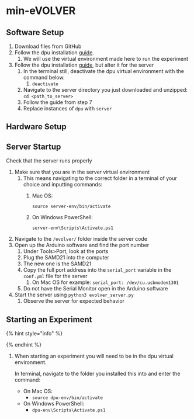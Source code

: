 # min-eVOLVER

## Software Setup

1. Download files from GitHub
2. Follow the dpu installation [guide](../getting-started/software-installation/dpu-installation.md).
   1. We will use the virtual environment made here to run the experiment
3. Follow the dpu installation [guide](../getting-started/software-installation/dpu-installation.md), but alter it for the server
   1. In the terminal still, deactivate the dpu virtual environment with the command below.
      1. `deactivate`
   2. Navigate to the server directory you just downloaded and unzipped: `cd <path_to_server>`
   3. Follow the guide from step 7
   4. Replace instances of `dpu` with `server`

## Hardware Setup



## Server Startup

Check that the server runs properly

1. Make sure that you are in the server virtual environment
   1. This means navigating to the correct folder in a terminal of your choice and inputting commands:
      1.  Mac OS:

          `source server-env/bin/activate`
      2.  On Windows PowerShell:

          `server-env\Scripts\Activate.ps1`
2. Navigate to the `/evolver/` folder inside the server code
3. Open up the Arduino software and find the port number
   1. Under Tools>Port, look at the ports
   2. Plug the SAMD21 into the computer
   3. The new one is the SAMD21
   4. Copy the full port address into the `serial_port` variable in the `conf.yml` file for the server
      1. On Mac OS for example: `serial_port: /dev/cu.usbmodem1301`
   5. Do not have the Serial Monitor open in the Arduino software
4. Start the server using `python3 evolver_server.py`
   1. Observe the server for expected behavior

## Starting an Experiment

{% hint style="info" %}

{% endhint %}

1.  When starting an experiment you will need to be in the dpu virtual environment.

    In terminal, navigate to the folder you installed this into and enter the command:

    * On Mac OS:
      * `source dpu-env/bin/activate`
    * On Windows PowerShell:
      * `dpu-env\Scripts\Activate.ps1`
